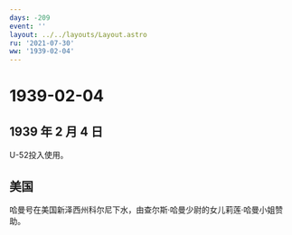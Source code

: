 ```yaml
---
days: -209
event: ''
layout: ../../layouts/Layout.astro
ru: '2021-07-30'
ww: '1939-02-04'
---
```


# 1939-02-04

## 1939 年 2 月 4 日

U-52投入使用。

## 美国

哈曼号在美国新泽西州科尔尼下水，由查尔斯·哈曼少尉的女儿莉莲·哈曼小姐赞助。